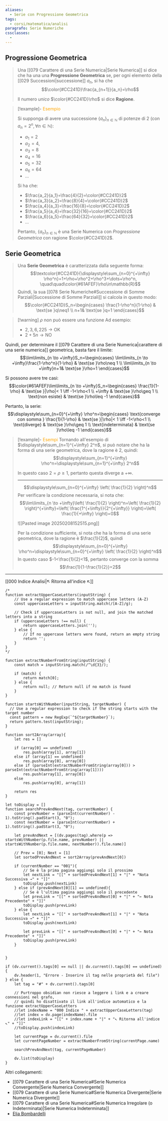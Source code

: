 ```yaml
---
aliases:
  - Serie con Progressione Geometrica
tags:
  - corsi/matematica/analisi
paragrafo: Serie Numeriche
cssclasses:
  - 
---
```

## Progressione Geometrica
>Una [[079 Carattere di una Serie Numerica|Serie Numerica]] si dice che ha una una **Progressione Geometrica** se, per ogni elemento della [[029 Successioni|successione]] $a_n$, si ha che $$\color{#CC241D}\frac{a_{n+1}}{a_n}=\rho$$
>
>Il numero *unico* $\color{#CC241D}\rho$ si dice **Ragione**.

> [!example]- <font color="orange">Esempio</font>
> 
> Si supponga di avere una successione $\{a_n\}_{n\in\mathbb{N}}$ di potenze di 2 (con $a_n=2^n, \forall n \in \mathbb{N}$):
> - $a_1=2$
> - $a_2=4$,
> - $a_3=8$
> - $a_4=16$
> - $a_5 = 32$
> - $a_6 = 64$
> - $\dots$
> 
> Si ha che:
> - $\frac{a_2}{a_1}=\frac{4}{2}=\color{#CC241D}2$
> - $\frac{a_3}{a_2}=\frac{8}{4}=\color{#CC241D}2$
> - $\frac{a_4}{a_3}=\frac{16}{8}=\color{#CC241D}2$
> - $\frac{a_5}{a_4}=\frac{32}{16}=\color{#CC241D}2$
> - $\frac{a_6}{a_5}=\frac{64}{32}=\color{#CC241D}2$
> - $\dots$
> 
> Pertanto, $\{a_n\}_{n\in\mathbb{N}}$ è una Serie Numerica con *Progressione Geometrica* con ragione $\color{#CC241D}2$.

## Serie Geometrica

> Una **Serie Geometrica** è caratterizzata dalla seguente forma:
> $$\textcolor{#CC241D}{\displaystyle\sum_{n=0}^{+\infty} \rho^n}=1+\rho+\rho^2+\rho^3+\dots+\rho^n, \quad\quad\color{#61AFEF}\rho\in\mathbb{R}$$
> Quindi, la sua [[078 Serie Numeriche#Successione di Somme Parziali|Successione di Somme Parziali]] si calcola in questo modo:
> $$\color{#CC241D}S_n=\begin{cases} \frac{1-\rho^n}{1-\rho} & \text{se }q\neq1 \\ n+1& \text{se }q=1 \end{cases}$$

> [!warning] $\rho$ non può essere una funzione
> Ad esempio:
> - $2, 3, 6, 225 \rightarrow \text{OK}$ 
> - $2+5n \rightarrow \text{NO}$ 

Quindi, per determinare il [[079 Carattere di una Serie Numerica|carattere di una serie numerica]] geometrica, basta fare il limite:
$$\lim\limits_{n \to +\infty}S_n=\begin{cases} \lim\limits_{n \to +\infty}\frac{1-\rho^n}{1-\rho} & \text{se }\rho\neq 1 \\ \lim\limits_{n \to +\infty}n+1& \text{se }\rho=1 \end{cases}$$

Si possono avere tre casi:
$$\color{#61AFEF}\lim\limits_{n \to +\infty}S_n=\begin{cases} \frac{1}{1-\rho} & \text{se }|\rho|< 1 \iff -1<\rho<1 \\ +\infty & \text{se }\rho\geq 1 \\ \text{non esiste} & \text{se }\rho\leq -1 \end{cases}$$

Pertanto, la serie:
$$\displaystyle\sum_{n=0}^{+\infty} \rho^n=\begin{cases} \text{converge con somma } \frac{1}{1-\rho} & \text{se }|\rho|< 1 \iff -1<\rho<1 \\ \text{diverge} & \text{se }\rho\geq 1 \\ \text{indeterminata} & \text{se }\rho\leq -1 \end{cases}$$


> [!example]- <font color="orange">Esempi</font>
> Tornando all'esempio di $\displaystyle\sum_{n=1}^{+\infty} 2^n$, si può notare che ha la forma di una serie geometrica, dove la ragione è $2$, quindi:
> $$\displaystyle\sum_{n=1}^{+\infty} \rho^n=\displaystyle\sum_{n=1}^{+\infty} 2^n$$
> 
> In questo caso $2=\rho\geq1$, pertanto questa diverge a $+\infty$.
> 
> ---
> $$\displaystyle\sum_{n=0}^{+\infty} \left( \frac{1}{2} \right)^n$$
> Per verificare la condizione necessaria, si nota che: 
> $$\lim\limits_{n \to +\infty}\left( \frac{1}{2} \right)^n=\left( \frac{1}{2} \right)^{+\infty}=\left( \frac{1^{+\infty}}{2^{+\infty}} \right)=\left( \frac{1}{+\infty} \right)=0$$
> 
> ![[Pasted image 20250208152515.png]]
> 
> Per la condizione sufficiente, si nota che ha la forma di una serie geometrica, dove la ragione è $\frac{1}{2}$, quindi
> $$\displaystyle\sum_{n=0}^{+\infty} \rho^n=\displaystyle\sum_{n=0}^{+\infty} \left( \frac{1}{2} \right)^n$$
> In questo caso $-1<\frac{1}{2}<1$, pertanto converge con la somma $$\frac{1}{1-\frac{1}{2}}=2$$



___
[[000 Indice Analisi|↖ Ritorna all'indice ↖]]

```dataviewjs
/*
function extractUpperCaseLetters(inputString) {
	// Use a regular expression to match uppercase letters (A-Z)
	const uppercaseLetters = inputString.match(/[A-Z]/g);
	
	// Check if uppercaseLetters is not null, and join the matched letters into a string
	if (uppercaseLetters !== null) {
		return uppercaseLetters.join('');
	} else {
	    // If no uppercase letters were found, return an empty string
	    return '';
	}
}
*/

function extractNumberFromString(inputString) {
	const match = inputString.match(/^\d{3}/);
	
	if (match) {
		return match[0];
	} else {
		return null; // Return null if no match is found
	}
}

function startsWithNumber(inputString, targetNumber) {
  // Use a regular expression to check if the string starts with the target number
  const pattern = new RegExp(`^${targetNumber}`);
  return pattern.test(inputString);
}

function sort2Array(array){
	let res = []
	
	if (array[0] == undefined)
		res.push(array[1], array[1])
	else if (array[1] == undefined)
		res.push(array[0], array[0])
	else if (parseInt(extractNumberFromString(array[0])) > parseInt(extractNumberFromString(array[1])))
		res.push(array[1], array[0])
	else
		res.push(array[0], array[1])
	
	return res
}

let toDisplay = []
function searchPrevAndNext(tag, currentNumber) {
	const prevNumber = (parseInt(currentNumber) - 1).toString().padStart(3, "0");
	const nextNumber = (parseInt(currentNumber) + 1).toString().padStart(3, "0");
	
	let prevAndNext = [(dv.pages(tag).where(p => startsWithNumber(p.file.name, prevNumber) || startsWithNumber(p.file.name, nextNumber)).file.name)]
	
	// Prev = [0]; Next = [1]
	let sortedPrevAndNext = sort2Array(prevAndNext[0])
	
	if (currentNumber == "001"){ 
		// Se è la prima pagina aggiungi solo il prossimo
		let nextLink = "[[" + sortedPrevAndNext[1] + "|" + "Nota Successiva →" + "]]"
		toDisplay.push(nextLink)
	} else if (prevAndNext[0][1] == undefined){
		// Se è l'ultima pagina aggiungi solo il precedente
		let prevLink = "[[" + sortedPrevAndNext[0] + "|" + "← Nota Precedente" + "]]"
		toDisplay.push(prevLink)
	} else {
		let nextLink = "[[" + sortedPrevAndNext[1] + "|" + "Nota Successiva →" + "]]"
		toDisplay.push(nextLink)
		
		let prevLink = "[[" + sortedPrevAndNext[0] + "|" + "← Nota Precedente" + "]]"
		toDisplay.push(prevLink)
	}
	
	
}

if (dv.current().tags[0] == null || dv.current().tags[0] == undefined){
	dv.header(1, "Errore - Inserire il tag nelle proprietà del file")
} else {
	let tag = "#" + dv.current().tags[0]

	// Purtroppo obsidian non riesce a leggere i link e a creare connessioni nel grafo,
	// quindi ho disattivato il link all'indice automatico e la funzione extractUpperCaseLetters
	//let indexName = "000 Indice " + extractUpperCaseLetters(tag)
	//let index = dv.page(indexName).file
	//let indexLink = "[[" + index.name + "|" + "↖ Ritorna all'indice ↖" + "]]"
	//toDisplay.push(indexLink)
	
	let currentPage = dv.current().file
	let currentPageNumber = extractNumberFromString(currentPage.name)
	
	searchPrevAndNext(tag, currentPageNumber)
	
	dv.list(toDisplay)
}
```

Altri collegamenti: 
- [[079 Carattere di una Serie Numerica#Serie Numerica Convergente|Serie Numerica Convergente]]
- [[079 Carattere di una Serie Numerica#Serie Numerica Divergente|Serie Numerica Divergente]]
- [[079 Carattere di una Serie Numerica#Serie Numerica Irregolare (o Indeterminata)|Serie Numerica Indeterminata]]
- [Elia Bombardelli](https://youtu.be/NJ4O1n3zcmg?si=4fqK4lK7C4nz9og1)
